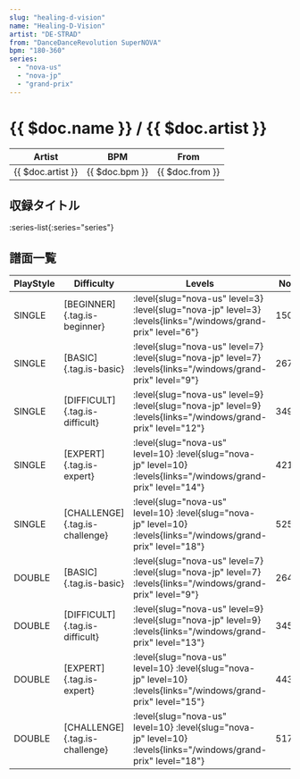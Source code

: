 ```yaml
---
slug: "healing-d-vision"
name: "Healing-D-Vision"
artist: "DE-STRAD"
from: "DanceDanceRevolution SuperNOVA"
bpm: "180-360"
series:
  - "nova-us"
  - "nova-jp"
  - "grand-prix"
---
```


# {{ $doc.name }} / {{ $doc.artist }}

|Artist|BPM|From|
|------|---|----|
|{{ $doc.artist }}|{{ $doc.bpm }}|{{ $doc.from }}|

## 収録タイトル

:series-list{:series="series"}

## 譜面一覧

|PlayStyle|Difficulty|Levels|Notes|Movie|
|---------|----------|------|-----|-----|
|SINGLE|[BEGINNER]{.tag.is-beginner}|<div class="field is-grouped is-grouped-multiline"> :level{slug="nova-us" level=3} :level{slug="nova-jp" level=3}  :levels{links="/windows/grand-prix" level="6"}</div>|150/0||
|SINGLE|[BASIC]{.tag.is-basic}|<div class="field is-grouped is-grouped-multiline"> :level{slug="nova-us" level=7} :level{slug="nova-jp" level=7}  :levels{links="/windows/grand-prix" level="9"}</div>|267/18||
|SINGLE|[DIFFICULT]{.tag.is-difficult}|<div class="field is-grouped is-grouped-multiline"> :level{slug="nova-us" level=9} :level{slug="nova-jp" level=9}  :levels{links="/windows/grand-prix" level="12"}</div>|349/2||
|SINGLE|[EXPERT]{.tag.is-expert}|<div class="field is-grouped is-grouped-multiline"> :level{slug="nova-us" level=10} :level{slug="nova-jp" level=10}  :levels{links="/windows/grand-prix" level="14"}</div>|421/2||
|SINGLE|[CHALLENGE]{.tag.is-challenge}|<div class="field is-grouped is-grouped-multiline"> :level{slug="nova-us" level=10} :level{slug="nova-jp" level=10}  :levels{links="/windows/grand-prix" level="18"}</div>|525/2||
|DOUBLE|[BASIC]{.tag.is-basic}|<div class="field is-grouped is-grouped-multiline"> :level{slug="nova-us" level=7} :level{slug="nova-jp" level=7}  :levels{links="/windows/grand-prix" level="9"}</div>|264/18||
|DOUBLE|[DIFFICULT]{.tag.is-difficult}|<div class="field is-grouped is-grouped-multiline"> :level{slug="nova-us" level=9} :level{slug="nova-jp" level=9}  :levels{links="/windows/grand-prix" level="13"}</div>|345/2||
|DOUBLE|[EXPERT]{.tag.is-expert}|<div class="field is-grouped is-grouped-multiline"> :level{slug="nova-us" level=10} :level{slug="nova-jp" level=10}  :levels{links="/windows/grand-prix" level="15"}</div>|443/2||
|DOUBLE|[CHALLENGE]{.tag.is-challenge}|<div class="field is-grouped is-grouped-multiline"> :level{slug="nova-us" level=10} :level{slug="nova-jp" level=10}  :levels{links="/windows/grand-prix" level="18"}</div>|517/2||
